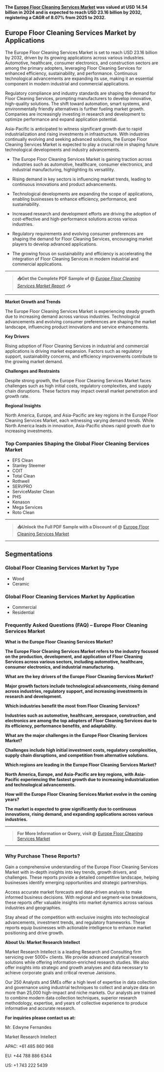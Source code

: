 <p><strong>The <a href="https://www.marketresearchintellect.com/download-sample/?rid=1049656&amp;utm_source=Pulse-April-Europe&amp;utm_medium=852">Europe Floor Cleaning Services Market</a> was valued at USD 14.54 billion in 2024 and is expected to reach USD 23.16 billion by 2032, registering a CAGR of 8.07% from 2025 to 2032.</strong></p><h2>Europe Floor Cleaning Services Market by Applications&nbsp;</h2><p><p>The Europe Floor Cleaning Services Market is set to reach USD 23.16 billion by 2032, driven by its growing applications across various industries. Automotive, healthcare, consumer electronics, and construction sectors are among the primary adopters, leveraging Floor Cleaning Services for enhanced efficiency, sustainability, and performance. Continuous technological advancements are expanding its use, making it an essential component in modern industrial and commercial applications.</p><p>Regulatory compliance and industry standards are shaping the demand for Floor Cleaning Services, prompting manufacturers to develop innovative, high-quality solutions. The shift toward automation, smart systems, and environmentally friendly alternatives is further fueling market growth. Companies are increasingly investing in research and development to optimize performance and expand application potential.</p><p>Asia-Pacific is anticipated to witness significant growth due to rapid industrialization and rising investments in infrastructure. With industries continually evolving and seeking advanced solutions, the Europe Floor Cleaning Services Market is expected to play a crucial role in shaping future technological developments and industry advancements.</p></p><ul><li><p>The Europe Floor Cleaning Services Market is gaining traction across industries such as automotive, healthcare, consumer electronics, and industrial manufacturing, highlighting its versatility.</p></li><li><p>Rising demand in key sectors is influencing market trends, leading to continuous innovations and product advancements.</p></li><li><p>Technological developments are expanding the scope of applications, enabling businesses to enhance efficiency, performance, and sustainability.</p></li><li><p>Increased research and development efforts are driving the adoption of cost-effective and high-performance solutions across various industries.</p></li><li><p>Regulatory requirements and evolving consumer preferences are shaping the demand for Floor Cleaning Services, encouraging market players to develop advanced applications.</p></li><li><p>The growing focus on sustainability and efficiency is accelerating the integration of Floor Cleaning Services in modern industrial and commercial applications.</p></li></ul><hr /><blockquote><p><strong><span class="font-[700]">📥Get the Complete PDF Sample of @ </span></strong><em><span class="font-[700]"><a href="https://www.marketresearchintellect.com/download-sample/?rid=1049656&amp;utm_source=Pulse-April-Europe&amp;utm_medium=852" target="_blank" data-tracking-control-name="article-ssr-frontend-pulse_little-text-block" data-tracking-will-navigate="" data-test-link="">Europe Floor Cleaning Services Market Report</a>&nbsp;📥</span></em></p></blockquote><hr /><p class="" data-start="77" data-end="360"><strong data-start="77" data-end="105">Market Growth and Trends</strong></p><p class="" data-start="77" data-end="360">The Europe Floor Cleaning Services Market is experiencing steady growth due to increasing demand across various industries. Technological advancements and evolving consumer preferences are shaping the market landscape, influencing product innovations and service enhancements.</p><p class="" data-start="362" data-end="606"><strong data-start="362" data-end="377">Key Drivers</strong></p><p class="" data-start="362" data-end="606">Rising adoption of Floor Cleaning Services in industrial and commercial applications is driving market expansion. Factors such as regulatory support, sustainability concerns, and efficiency improvements contribute to the growing market demand.</p><p class="" data-start="608" data-end="849"><strong data-start="608" data-end="637">Challenges and Restraints</strong></p><p class="" data-start="608" data-end="849">Despite strong growth, the Europe Floor Cleaning Services Market faces challenges such as high initial costs, regulatory complexities, and supply chain disruptions. These factors may impact overall market penetration and growth rate.</p><p class="" data-start="851" data-end="1095"><strong data-start="851" data-end="872">Regional Insights</strong></p><p class="" data-start="851" data-end="1095">North America, Europe, and Asia-Pacific are key regions in the Europe Floor Cleaning Services Market, each witnessing varying demand trends. While North America leads in innovation, Asia-Pacific shows rapid growth due to increasing investments.</p><p><h3>Top Companies Shaping the Global Floor Cleaning Services Market </h3><ul><li>EFS Clean</li><li>Stanley Steemer</li><li>COIT</li><li>Total Clean</li><li>Rothwell</li><li>SERVPRO</li><li>ServiceMaster Clean</li><li>PHS</li><li>Kenason</li><li>Mega Services</li><li>Roto Clean</li></ul></p><hr /><blockquote><p><strong>📥Unlock the Full PDF Sample with a Discount of @</strong> <a href="https://www.marketresearchintellect.com/ask-for-discount/?rid=1049656&amp;utm_source=Pulse-April-Europe&amp;utm_medium=852">Europe Floor Cleaning Services Market</a></p></blockquote><hr /><p><h2>Segmentations</h2><h3>Global Floor Cleaning Services Market by Type</h3><ul><li>Wood</li><li>Ceramic</li></ul><h3>Global Floor Cleaning Services Market by Application</h3><ul><li>Commercial</li><li>Residential</li></ul></p><h3><strong>Frequently Asked Questions (FAQ) &ndash; Europe Floor Cleaning Services Market</strong></h3><p><strong>What is the Europe Floor Cleaning Services Market?</strong></p><p><strong>The Europe Floor Cleaning Services Market refers to the industry focused on the production, development, and application of Floor Cleaning Services across various sectors, including automotive, healthcare, consumer electronics, and industrial manufacturing.</strong></p><p><strong>What are the key drivers of the Europe Floor Cleaning Services Market?</strong></p><p><strong>Major growth factors include technological advancements, rising demand across industries, regulatory support, and increasing investments in research and development.</strong></p><p><strong>Which industries benefit the most from Floor Cleaning Services?</strong></p><p><strong>Industries such as automotive, healthcare, aerospace, construction, and electronics are among the top adopters of Floor Cleaning Services due to its efficiency, performance benefits, and adaptability.</strong></p><p><strong>What are the major challenges in the Europe Floor Cleaning Services Market?</strong></p><p><strong>Challenges include high initial investment costs, regulatory complexities, supply chain disruptions, and competition from alternative solutions.</strong></p><p><strong>Which regions are leading in the Europe Floor Cleaning Services Market?</strong></p><p><strong>North America, Europe, and Asia-Pacific are key regions, with Asia-Pacific experiencing the fastest growth due to increasing industrialization and technological advancements.</strong></p><p><strong>How will the Europe Floor Cleaning Services Market evolve in the coming years?</strong></p><p><strong>The market is expected to grow significantly due to continuous innovations, rising demand, and expanding applications across various industries.</strong></p><hr /><blockquote><p><span class="font-[700]"><strong>For More Information or Query, visit&nbsp;@</strong>&nbsp;</span><span class="font-[700]"><a href="https://www.marketresearchintellect.com/product/floor-cleaning-services-market/?utm_source=Linkedin&utm_medium=852" target="_blank" data-tracking-control-name="article-ssr-frontend-pulse_little-text-block" data-tracking-will-navigate="" data-test-link="">Europe Floor Cleaning Services Market</a></span></p></blockquote><hr /><h3><strong data-start="0" data-end="31">Why Purchase These Reports?</strong></h3><p class="" data-start="35" data-end="297">Gain a comprehensive understanding of the Europe Floor Cleaning Services Market with in-depth insights into key trends, growth drivers, and challenges. These reports provide a detailed competitive landscape, helping businesses identify emerging opportunities and strategic partnerships.</p><p class="" data-start="299" data-end="540">Access accurate market forecasts and data-driven analysis to make informed business decisions. With regional and segment-wise breakdowns, these reports offer valuable insights into market dynamics across various industries and geographies.</p><p class="" data-start="542" data-end="784">Stay ahead of the competition with exclusive insights into technological advancements, investment trends, and regulatory frameworks. These reports equip businesses with actionable intelligence to enhance market positioning and drive growth.</p><p><strong><span class="font-[700]">About Us: Market Research Intellect</span></strong></p><p><span class="">Market Research Intellect is a leading Research and Consulting firm servicing over 5000+ clients. We provide advanced analytical research solutions while offering information-enriched research studies.&nbsp;</span>We also offer insights into strategic and growth analyses and data necessary to achieve corporate goals and critical revenue Janisions.</p><p><span class="">Our 250 Analysts and SMEs offer a high level of expertise in data collection and governance using industrial techniques to collect and analyze data on more than 25,000 high-impact and niche markets. Our analysts are trained to combine modern data collection techniques, superior research methodology, expertise, and years of collective experience to produce informative and accurate research.</span></p><p><strong>For inquiries please contact us at:</strong></p><p>Mr. Edwyne Fernandes</p><p>Market Research Intellect</p><p>APAC: +61 485 860 968</p><p>EU: +44 788 886 6344</p><p>US: +1 743 222 5439</p>